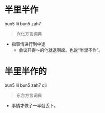 # 半里半作
bun5 lii bun5 zah7
> 兴化方言词典
- 指事情进行到中途
  - 会议开得～的他就退啊席。也说“半里不作”。

# 半里半作的
bun5 lii bun5 zah7 dii
> 东台方言词典
- 事情才做了一半就丢下。
